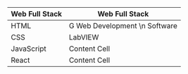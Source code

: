 
| Web Full Stack  | Web Full Stack  |
| ------------- | ------------- |
| HTML  | G Web Development \n Software  |
| CSS  | LabVIEW  |
| JavaScript  | Content Cell  |
| React  | Content Cell  |
